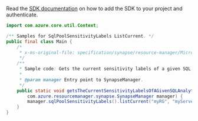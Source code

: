Read the [SDK documentation](https://github.com/Azure/azure-sdk-for-java/blob/azure-resourcemanager-synapse_1.0.0-beta.2/sdk/synapse/azure-resourcemanager-synapse/README.md) on how to add the SDK to your project and authenticate.

```java
import com.azure.core.util.Context;

/** Samples for SqlPoolSensitivityLabels ListCurrent. */
public final class Main {
    /*
     * x-ms-original-file: specification/synapse/resource-manager/Microsoft.Synapse/stable/2021-06-01/examples/ListSqlPoolsSensitivityLabelsWithSourceCurrent.json
     */
    /**
     * Sample code: Gets the current sensitivity labels of a given SQL Analytics pool.
     *
     * @param manager Entry point to SynapseManager.
     */
    public static void getsTheCurrentSensitivityLabelsOfAGivenSQLAnalyticsPool(
        com.azure.resourcemanager.synapse.SynapseManager manager) {
        manager.sqlPoolSensitivityLabels().listCurrent("myRG", "myServer", "myDatabase", null, Context.NONE);
    }
}
```
